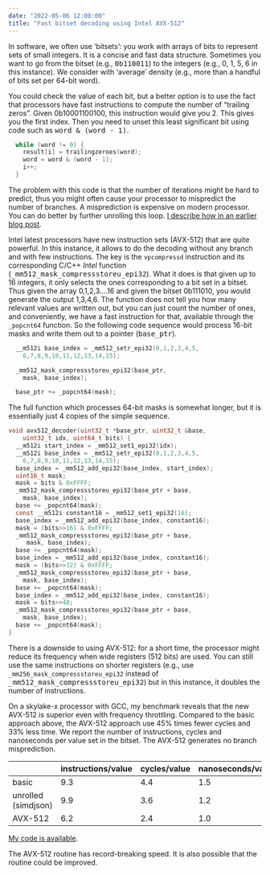 ```yaml
---
date: "2022-05-06 12:00:00"
title: "Fast bitset decoding using Intel AVX-512"
---
```




In software, we often use &lsquo;bitsets&rsquo;: you work with arrays of bits to represent sets of small integers. It is a concise and fast data structure. Sometimes you want to go from the bitset (e.g., <tt>0b110011</tt>) to the integers (e.g., 0, 1, 5, 6 in this instance). We consider with &lsquo;average&rsquo; density (e.g., more than a handful of bits set per 64-bit word).

You could check the value of each bit, but a better option is to use the fact that processors have fast instructions to compute the number of &ldquo;trailing zeros&rdquo;. Given 0b10001100100, this instruction would give you 2. This gives you the first index. Then you need to unset this least significant bit using code such as <tt>word &amp; (word - 1)</tt>.
```C
  while (word != 0) {
    result[i] = trailingzeroes(word);
    word = word & (word - 1);
    i++;
  }
```


The problem with this code is that the number of iterations might be hard to predict, thus you might often cause your processor to mispredict the number of branches. A misprediction is expensive on modern processor. You can do better by further unrolling this loop. [I describe how in an earlier blog post](/lemire/blog/2019/05/03/really-fast-bitset-decoding-for-average-densities/).

Intel latest processors have new instruction sets (AVX-512) that are quite powerful. In this instance, it allows to do the decoding without any branch and with few instructions. The key is the `vpcompressd` instruction and its corresponding C/C++ _Intel_ function (<tt>_mm512_mask_compressstoreu_epi32</tt>). What it does is that given up to 16 integers, it only selects the ones corresponding to a bit set in a bitset. Thus given the array 0,1,2,3&hellip;.16 and given the bitset 0b111010, you would generate the output 1,3,4,6. The function does not tell you how many relevant values are written out, but you can just count the number of ones, and conveniently, we have a fast instruction for that, available through the `_popcnt64` function. So the following code sequence would process 16-bit masks and write them out to a pointer (<tt>base_ptr</tt>).
```C
  __m512i base_index = _mm512_setr_epi32(0,1,2,3,4,5,
    6,7,8,9,10,11,12,13,14,15);

  _mm512_mask_compressstoreu_epi32(base_ptr, 
    mask, base_index);

  base_ptr += _popcnt64(mask);
```


The full function which processes 64-bit masks is somewhat longer, but it is essentially just 4 copies of the simple sequence.
```C
void avx512_decoder(uint32_t *base_ptr, uint32_t &base,
    uint32_t idx, uint64_t bits) {
  __m512i start_index = _mm512_set1_epi32(idx);
  __m512i base_index = _mm512_setr_epi32(0,1,2,3,4,5,
    6,7,8,9,10,11,12,13,14,15);
  base_index = _mm512_add_epi32(base_index, start_index);
  uint16_t mask;
  mask = bits & 0xFFFF;
  _mm512_mask_compressstoreu_epi32(base_ptr + base, 
    mask, base_index);
  base += _popcnt64(mask);
  const __m512i constant16 = _mm512_set1_epi32(16);
  base_index = _mm512_add_epi32(base_index, constant16);
  mask = (bits>>16) & 0xFFFF;
  _mm512_mask_compressstoreu_epi32(base_ptr + base, 
     mask, base_index);
  base += _popcnt64(mask);
  base_index = _mm512_add_epi32(base_index, constant16);
  mask = (bits>>32) & 0xFFFF;
  _mm512_mask_compressstoreu_epi32(base_ptr + base, 
    mask, base_index);
  base += _popcnt64(mask);
  base_index = _mm512_add_epi32(base_index, constant16);
  mask = bits>>48;
  _mm512_mask_compressstoreu_epi32(base_ptr + base, 
    mask, base_index);
  base += _popcnt64(mask);
}
```


There is a downside to using AVX-512: for a short time, the processor might reduce its frequency when wide registers (512 bits) are used. You can still use the same instructions on shorter registers (e.g., use `_mm256_mask_compressstoreu_epi32` instead of <tt>_mm512_mask_compressstoreu_epi32</tt>) but in this instance, it doubles the number of instructions.

On a skylake-x processor with GCC, my benchmark reveals that the new AVX-512 is superior even with frequency throttling. Compared to the basic approach above, the AVX-512 approach use 45% times fewer cycles and 33% less time. We report the number of instructions, cycles and nanoseconds per value set in the bitset. The AVX-512 generates no branch misprediction.

&nbsp;                   |instructions/value       |cycles/value             |nanoseconds/value        |
-------------------------|-------------------------|-------------------------|-------------------------|
basic                    |9.3                      |4.4                      |1.5                      |
unrolled (simdjson)      |9.9                      |3.6                      |1.2                      |
AVX-512                  |6.2                      |2.4                      |1.0                      |


[My code is available](https://github.com/lemire/Code-used-on-Daniel-Lemire-s-blog/tree/master/2022/05/06).

The AVX-512 routine has record-breaking speed. It is also possible that the routine could be improved.

